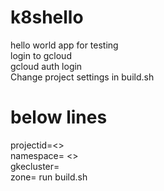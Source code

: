 # k8shello
hello world app for testing <br>
login to gcloud <br>
gcloud auth login <br>
Change project settings in build.sh <br>
# below lines
projectid=<>  <br>
namespace= <>  <br>
gkecluster=<cluster name>  <br>
zone=<zone>
run build.sh <br>
